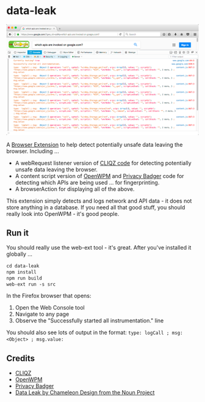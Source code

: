 # data-leak

![Screenshot](screenshot.png "Screenshot")

A [Browser Extension](https://developer.mozilla.org/en-US/Add-ons/WebExtensions)
to help detect potentially unsafe data leaving the browser. Including ...

- A webRequest listener version of [CLIQZ code](https://github.com/cliqz-oss/browser-core/blob/master/modules/antitracking/sources/attrack.es) for detecting potentially unsafe data leaving the browser.
- A content script version of [OpenWPM](https://github.com/citp/OpenWPM) and [Privacy Badger](https://github.com/EFForg/privacybadger) code for detecting which APIs are being used ... for fingerprinting.
- A browserAction for displaying all of the above.

This extension simply detects and logs network and API data - it does not store
anything in a database. If you need all that good stuff, you should really look
into OpenWPM - it's good people.

## Run it
You should really use the web-ext tool - it's great. After you've installed it globally ...

```
cd data-leak
npm install
npm run build
web-ext run -s src
```

In the Firefox browser that opens:

1. Open the Web Console tool
2. Navigate to any page
3. Observe the "Successfully started all instrumentation." line

You should also see lots of output in the format: `type: logCall ; msg:
<Object> ; msg.value: `

## Credits
* [CLIQZ](https://cliqz.com/)
* [OpenWPM](https://github.com/citp/OpenWPM)
* [Privacy Badger](https://www.eff.org/privacybadger)
* [Data Leak by Chameleon Design from the Noun Project](https://thenounproject.com/search/?q=data%20leak&i=796007)
